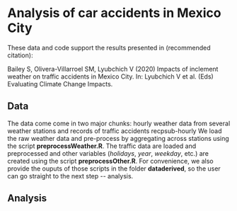 # Analysis of car accidents in Mexico City

These data and code support the results presented in (recommended citation):

Bailey S, Olivera-Villarroel SM, Lyubchich V (2020) 
Impacts of inclement weather on traffic accidents in Mexico City. 
In: Lyubchich V et al. (Eds) Evaluating Climate Change Impacts.


## Data

The data come come in two major chunks: hourly weather data from several weather stations 
and records of traffic accidents recpsub-hourly 
We load the raw weather data and pre-process by aggregating across stations using the script
**preprocessWeather.R**. The traffic data are loaded and preprocessed and other variables
(*holidays*, *year*, *weekday*, etc.) are created using the script **preprocessOther.R**.
For convenience, we also provide the ouputs of those scripts in the folder **dataderived**, 
so the user can go straight to the next step -- analysis.


## Analysis

